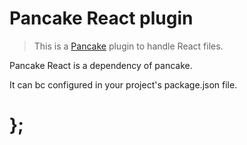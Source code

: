 Pancake React plugin
=================

> This is a [Pancake](https://github.com/designsystemau/pancake) plugin to handle React files.

Pancake React is a dependency of pancake.

It can bc configured in your project's package.json file.  


# };
